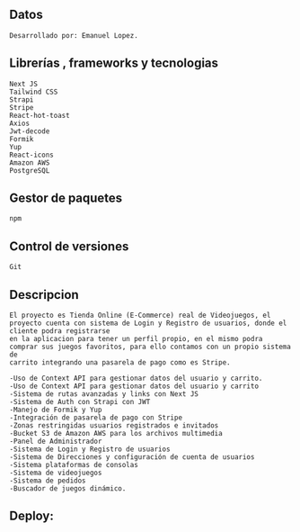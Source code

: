 ## Datos
    Desarrollado por: Emanuel Lopez.

## Librerías , frameworks y tecnologias

    Next JS
    Tailwind CSS
    Strapi
    Stripe
    React-hot-toast
    Axios
    Jwt-decode
    Formik
    Yup
    React-icons
    Amazon AWS
    PostgreSQL

## Gestor de paquetes

    npm

## Control de versiones

    Git

##  Descripcion

    El proyecto es Tienda Online (E-Commerce) real de Videojuegos, el proyecto cuenta con sistema de Login y Registro de usuarios, donde el cliente podra registrarse
    en la aplicacion para tener un perfil propio, en el mismo podra comprar sus juegos favoritos, para ello contamos con un propio sistema de
    carrito integrando una pasarela de pago como es Stripe.

    -Uso de Context API para gestionar datos del usuario y carrito.
    -Uso de Context API para gestionar datos del usuario y carrito
    -Sistema de rutas avanzadas y links con Next JS
    -Sistema de Auth con Strapi con JWT
    -Manejo de Formik y Yup
    -Integración de pasarela de pago con Stripe
    -Zonas restringidas usuarios registrados e invitados
    -Bucket S3 de Amazon AWS para los archivos multimedia
    -Panel de Administrador
    -Sistema de Login y Registro de usuarios
    -Sistema de Direcciones y configuración de cuenta de usuarios
    -Sistema plataformas de consolas
    -Sistema de videojuegos
    -Sistema de pedidos
    -Buscador de juegos dinámico.

 ##  Deploy:
